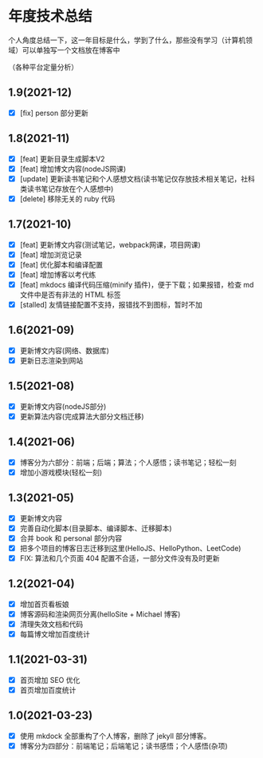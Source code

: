 # 年度技术总结

个人角度总结一下，这一年目标是什么，学到了什么，那些没有学习（计算机领域）可以单独写一个文档放在博客中

（各种平台定量分析）









## 1.9(2021-12)

- [x] [fix] person 部分更新

## 1.8(2021-11)

- [x] [feat] 更新目录生成脚本V2
- [x] [feat] 增加博文内容(nodeJS网课)
- [x] [update] 更新读书笔记和个人感想文档(读书笔记仅存放技术相关笔记，社科类读书笔记存放在个人感想中)
- [x] [delete] 移除无关的 ruby 代码

## 1.7(2021-10)

- [x] [feat] 更新博文内容(测试笔记，webpack网课，项目网课)
- [x] [feat] 增加浏览记录
- [x] [feat] 优化脚本和编译配置
- [x] [feat] 增加博客以考代练
- [x] [feat] mkdocs 编译代码压缩(minify 插件)，便于下载；如果报错，检查 md 文件中是否有非法的 HTML 标签
- [x] [stalled] 友情链接配置不支持，报错找不到图标，暂时不加

## 1.6(2021-09)

- [x] 更新博文内容(网络、数据库)
- [x] 更新日志渲染到网站

## 1.5(2021-08)

- [x] 更新博文内容(nodeJS部分)
- [x] 更新算法内容(完成算法大部分文档迁移)

## 1.4(2021-06)

- [x] 博客分为六部分：前端；后端；算法；个人感悟；读书笔记；轻松一刻
- [x] 增加小游戏模块(轻松一刻)

## 1.3(2021-05)

- [x] 更新博文内容
- [x] 完善自动化脚本(目录脚本、编译脚本、迁移脚本)
- [x] 合并 book 和 personal 部分内容
- [x] 把多个项目的博客日志迁移到这里(HelloJS、HelloPython、LeetCode)
- [x] FIX: 算法和几个页面 404 配置不合适，一部分文件没有及时更新

## 1.2(2021-04)

- [x] 增加首页看板娘
- [x] 博客源码和渲染网页分离(helloSite + Michael 博客)
- [x] 清理失效文档和代码
- [x] 每篇博文增加百度统计

## 1.1(2021-03-31)

- [x] 首页增加 SEO 优化
- [x] 首页增加百度统计

## 1.0(2021-03-23)

- [x] 使用 mkdock 全部重构了个人博客，删除了 jekyll 部分博客。
- [x] 博客分为四部分：前端笔记；后端笔记；读书感悟；个人感悟(杂项)